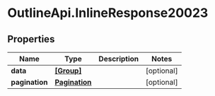 # OutlineApi.InlineResponse20023

## Properties
Name | Type | Description | Notes
------------ | ------------- | ------------- | -------------
**data** | [**[Group]**](Group.md) |  | [optional] 
**pagination** | [**Pagination**](Pagination.md) |  | [optional] 
